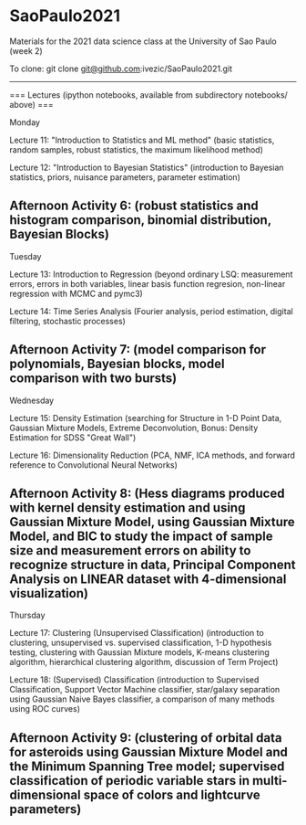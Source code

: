# SaoPaulo2021
Materials for the 2021 data science class at the University of Sao Paulo (week 2)

To clone: git clone git@github.com:ivezic/SaoPaulo2021.git

---------------------------------------------------------------------- 
=== Lectures (ipython notebooks, available from subdirectory notebooks/ above) ===     
 
Monday 

Lecture 11: "Introduction to Statistics and ML method" 
(basic statistics, random samples, robust statistics, the maximum likelihood method)  
 
Lecture 12: "Introduction to Bayesian Statistics" 
(introduction to Bayesian statistics, priors, nuisance parameters, parameter estimation) 

Afternoon Activity 6: 
(robust statistics and histogram comparison, binomial distribution, Bayesian Blocks)   
-----------------------------------------------------------------------------

Tuesday 
 
Lecture 13: Introduction to Regression
(beyond ordinary LSQ: measurement errors, errors in both variables, linear basis function
regresion, non-linear regression with MCMC and pymc3) 
   
Lecture 14: Time Series Analysis
(Fourier analysis, period estimation, digital filtering, stochastic processes) 
 
Afternoon Activity 7: 
(model comparison for polynomials, Bayesian blocks, model comparison with two bursts) 
-----------------------------------------------------------------------------

Wednesday

Lecture 15: Density Estimation
(searching for Structure in 1-D Point Data, Gaussian Mixture Models, Extreme Deconvolution,
Bonus: Density Estimation for SDSS "Great Wall")

Lecture 16: Dimensionality Reduction
(PCA, NMF, ICA methods, and forward reference to Convolutional Neural Networks) 
          
Afternoon Activity 8: 
(Hess diagrams produced with kernel density estimation and using Gaussian Mixture Model,
 using Gaussian Mixture Model, and BIC to study the impact of sample size and measurement
 errors on ability to recognize structure in data, Principal Component Analysis on LINEAR 
 dataset with 4-dimensional visualization) 
-----------------------------------------------------------------------------

Thursday 

Lecture 17: Clustering (Unsupervised Classification) 
(introduction to clustering, unsupervised vs. supervised classification, 1-D hypothesis testing,
clustering with Gaussian Mixture models, K-means clustering algorithm, hierarchical clustering
algorithm, discussion of Term Project)
   
Lecture 18: (Supervised) Classification
(introduction to Supervised Classification, Support Vector Machine classifier,  star/galaxy 
separation using Gaussian Naive Bayes classifier, a comparison of many methods using ROC curves)
 
Afternoon Activity 9: 
(clustering of orbital data for asteroids using Gaussian Mixture Model and the Minimum Spanning 
Tree model; supervised classification of periodic variable stars in multi-dimensional space of 
colors and lightcurve parameters)
-----------------------------------------------------------------------------



